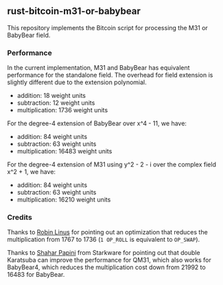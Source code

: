 ## rust-bitcoin-m31-or-babybear

This repository implements the Bitcoin script for processing the M31 or BabyBear field.

### Performance

In the current implementation, M31 and BabyBear has equivalent performance for the standalone field. 
The overhead for field extension is slightly different due to the extension polynomial.

- addition: 18 weight units
- subtraction: 12 weight units
- multiplication: 1736 weight units

For the degree-4 extension of BabyBear over x^4 - 11, we have:

- addition: 84 weight units
- subtraction: 63 weight units
- multiplication: 16483 weight units

For the degree-4 extension of M31 using y^2 - 2 - i over the complex field x^2 + 1, we have:

- addition: 84 weight units
- subtraction: 63 weight units
- multiplication: 16210 weight units

### Credits

Thanks to [Robin Linus](https://robinlinus.com/) for pointing out an optimization that reduces the multiplication from 1767 to 1736 (`1 OP_ROLL` is 
equivalent to `OP_SWAP`). 

Thanks to [Shahar Papini](https://twitter.com/PapiniShahar) from Starkware for pointing out that double Karatsuba can improve the performance for QM31, which also works for 
BabyBear4, which reduces the multiplication cost down from 21992 to 16483 for BabyBear.